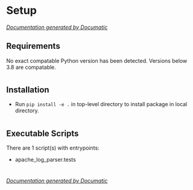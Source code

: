 # Setup

[_Documentation generated by Documatic_](https://www.documatic.com)

<!---Documatic-section-Requirements-start--->
## Requirements

No exact compatable Python version has been detected.
Versions below 3.8 are compatable.

# #
<!---Documatic-section-Requirements-end--->

<!---Documatic-section-Installation-start--->
## Installation

* Run `pip install -e .` in top-level directory to
install package in local directory.

# #
<!---Documatic-section-Installation-end--->

<!---Documatic-section-Executable Scripts-start--->
## Executable Scripts

There are 1 script(s) with entrypoints:
* apache_log_parser.tests

# #
<!---Documatic-section-Executable Scripts-end--->

[_Documentation generated by Documatic_](https://www.documatic.com)